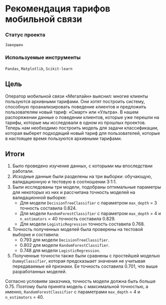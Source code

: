 # Рекомендация тарифов мобильной связи

### Статус проекта

`Завершен`

### Используемые инструменты

`Pandas`, `Matplotlib`, `Scikit-learn`

## Цель

Оператор мобильной связи «Мегалайн» выяснил: многие клиенты пользуются архивными тарифами. Они хотят построить систему, способную проанализировать поведение клиентов и предложить пользователям новый тариф: «Смарт» или «Ультра».
В нашем распоряжении данные о поведении клиентов, которые уже перешли на тарифы, которые мы исследовали в одном из прошлых проектов.
Теперь нам необходимо построить модель для задачи классификации, которая выберет подходящий новый тариф для пользователей, которые в настоящее время пользуются архивными тарифами.

## Итоги

1. Было проведено изучение данных, с которыми мы впоследствии работали.
2. Исходные данные были разделены на три выборки: обучающую, валидационную и тестовую в соотношении 3:1:1.
3. Были исследованы три модели, подобраны оптимальные параметры для некоторых из них и рассчитана точность моделей на валидационной выборке:
    - Для модели `DecisionTreeClassifier` с параметром `max_depth` = 3 точность составила 0.824.
    - Для модели `RandomForestClassifier` с параметром `max_depth` = 4 и `n_estimators` = 40 точность составила 0.829.
    - Для модели `LogisticRegression` точность составила 0.768.
4. Точность полученных моделей была проверены на тестовой выборке и составила:
    - 0.793 для модели `DecisionTreeClassifier`.
    - 0.802 для модели `RandomForestClassifier`.
    - 0.748 для модели `LogisticRegression`.
5. Полученные точности также были сравнены с простейшей моделью `DummyClassifier`, которая предсказыает значения не учитывая передаваемые ей признаки. Ее точность составила 0.701, что выше разработанных моделей.


Согласно условиям заказчика, точность модели должна быть больше 0.75. Поэтому была принята модель с максимальной точностью, а именно, `RandomForestClassifier` с параметрами `max_depth` = 4 и `n_estimators` = 40.   